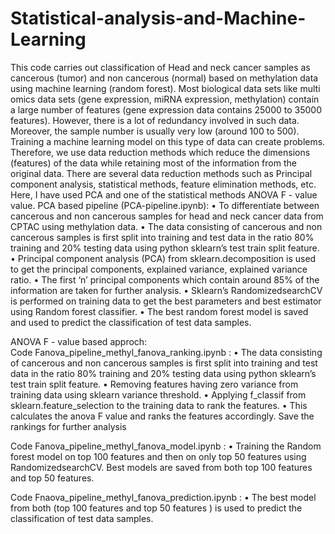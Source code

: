 # Statistical-analysis-and-Machine-Learning
This code carries out classification of Head and neck cancer samples as cancerous (tumor) and non cancerous (normal) based on methylation data using 
machine learning (random forest). Most biological data sets like multi omics data sets (gene expression, miRNA expression, methylation) contain a large number of features (gene expression data contains 25000 to 35000 features). However, there is a lot of redundancy involved in such data. Moreover, the sample number is usually very low (around 100 to 500). Training a machine learning model on this type of data can create problems. Therefore, we use data reduction methods which reduce the dimensions (features) of the data while retaining most of the information from the original data. There are several data reduction methods such as Principal component analysis, statistical methods, feature elimination methods, etc. Here, I have used PCA and one of the statistical methods ANOVA F - value value.
PCA based pipeline (PCA-pipeline.ipynb):
    • To differentiate between cancerous and non cancerous samples for head and neck cancer data from CPTAC using methylation data.
    • The data consisting of cancerous and non cancerous samples is first split into training and test data in the ratio 80% training and 20% testing data using python sklearn’s test train split feature.
    • Principal component analysis (PCA) from sklearn.decomposition is used to get the principal components, explained variance, explained variance ratio.
    • The first ‘n’ principal components which contain around 85% of the information are taken for further analysis. 
    • Sklearn’s RandomizedsearchCV is performed on training data to get the best parameters and best estimator using Random forest classifier.
    • The best random forest model is saved and used to predict the classification of test data samples.
    
 ANOVA F - value based approch:   
 Code Fanova_pipeline_methyl_fanova_ranking.ipynb : 
     • The data consisting of cancerous and non cancerous samples is first split into training and test data in the ratio 80% training and 20% testing data using python sklearn’s test train split feature.
    • Removing features having zero variance from training data using sklearn variance threshold.
    • Applying f_classif from sklearn.feature_selection to the training data to rank the features.
    • This calculates the anova F value and ranks the features accordingly. Save the rankings for further analysis
    
 Code Fanova_pipeline_methyl_fanova_model.ipynb :
    • Training the Random forest model on top 100 features and then on only top 50 features using RandomizedsearchCV. Best models are saved from both top 100 features and top 50 features.
    
  Code Fnaova_pipeline_methyl_fanova_prediction.ipynb :
    • The best model from both (top 100 features and top 50 features ) is used to predict the classification of test data samples.

